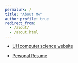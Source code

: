 ```yaml
---
permalink: /
title: "About Me"
author_profile: true
redirect_from: 
  - /about/
  - /about.html
---
```


- [UH computer science website](https://www.uh.edu/nsm/computer-science/)

- [Personal Resume](/files/Resume-ColtonJoeRichie.pdf)
